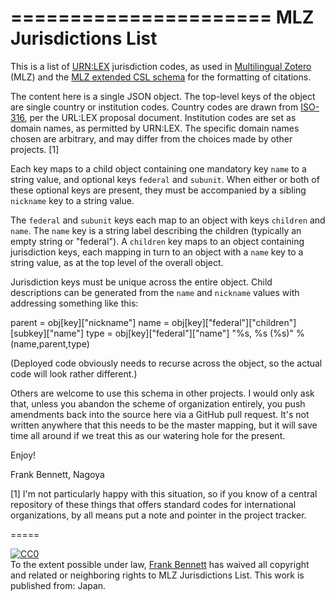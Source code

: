 ======================
MLZ Jurisdictions List
======================

This is a list of
[URN:LEX](https://datatracker.ietf.org/doc/draft-spinosa-urn-lex/)
jurisdiction codes, as used in [Multilingual
Zotero](https://github.com/fbennett/zotero/tree/multi) (MLZ) and the
[MLZ extended CSL schema](https://github.com/fbennett/schema) for the
formatting of citations.

The content here is a single JSON object. The top-level keys of the
object are single country or institution codes. Country codes are
drawn from [ISO-316](http://www.iso.org/iso/country_codes.htm), per
the URL:LEX proposal document. Institution codes are set as domain
names, as permitted by URN:LEX. The specific domain names chosen are
arbitrary, and may differ from the choices made by other
projects. [1]


Each key maps to a child object containing one mandatory key `name`
to a string value, and optional keys `federal` and `subunit`. When
either or both of these optional keys are present, they must be
accompanied by a sibling `nickname` key to a string value.

The `federal` and `subunit` keys each map to an object with
keys `children` and `name`. The `name` key is a string
label describing the children (typically an empty string or
"federal"). A `children` key maps to an object containing
jurisdiction keys, each mapping in turn to an object with a `name`
key to a string value, as at the top level of the overall object.

Jurisdiction keys must be unique across the entire object. Child
descriptions can be generated from the `name` and `nickname` values
with addressing something like this:

   parent = obj[key]["nickname"]
   name = obj[key]["federal"]["children"][subkey]["name"]
   type = obj[key]["federal"]["name"]
   "%s, %s (%s)" % (name,parent,type)

(Deployed code obviously needs to recurse across the object, so the
actual code will look rather different.)

Others are welcome to use this schema in other projects. I would only
ask that, unless you abandon the scheme of organization entirely, you
push amendments back into the source here via a GitHub pull request.
It's not written anywhere that this needs to be the master mapping,
but it will save time all around if we treat this as our watering
hole for the present.

Enjoy!

Frank Bennett, Nagoya

[1] I'm not particularly happy with this situation, so if you know
    of a central repository of these things that offers standard
    codes for international organizations, by all means put a note
    and pointer in the project tracker.

=====

<p xmlns:dct="http://purl.org/dc/terms/" xmlns:vcard="http://www.w3.org/2001/vcard-rdf/3.0#">
  <a rel="license"
     href="http://creativecommons.org/publicdomain/zero/1.0/">
    <img src="http://i.creativecommons.org/p/zero/1.0/88x31.png" style="border-style: none;" alt="CC0" />
  </a>
  <br />
  To the extent possible under law,
  <a rel="dct:publisher"
     href="https://github.com/fbennett/mlz-jurisdictions">
    <span property="dct:title">Frank Bennett</span></a>
  has waived all copyright and related or neighboring rights to
  <span property="dct:title">MLZ Jurisdictions List</span>.
This work is published from:
<span property="vcard:Country" datatype="dct:ISO3166"
      content="JP" about="https://github.com/fbennett/mlz-jurisdictions">
  Japan</span>.
</p>
